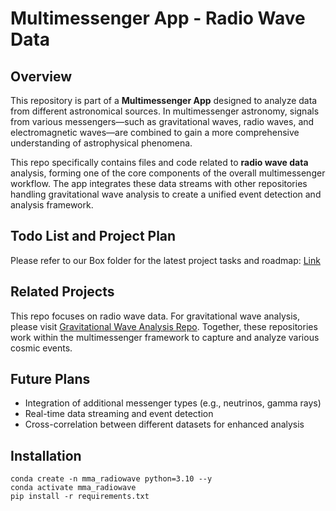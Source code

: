 # Multimessenger App - Radio Wave Data

## Overview
This repository is part of a **Multimessenger App** designed to analyze data from different astronomical sources. In multimessenger astronomy, signals from various messengers—such as gravitational waves, radio waves, and electromagnetic waves—are combined to gain a more comprehensive understanding of astrophysical phenomena.

This repo specifically contains files and code related to **radio wave data** analysis, forming one of the core components of the overall multimessenger workflow. The app integrates these data streams with other repositories handling gravitational wave analysis to create a unified event detection and analysis framework.

## Todo List and Project Plan
Please refer to our Box folder for the latest project tasks and roadmap: [Link](https://anl.app.box.com/s/q11vyc14fmjz3gfefyk4o7plsgsr4wnp)

## Related Projects
This repo focuses on radio wave data. For gravitational wave analysis, please visit [Gravitational Wave Analysis Repo](https://github.com/parth7stark/GW_VerticalFL/tree/main). Together, these repositories work within the multimessenger framework to capture and analyze various cosmic events.

## Future Plans
- Integration of additional messenger types (e.g., neutrinos, gamma rays)
- Real-time data streaming and event detection
- Cross-correlation between different datasets for enhanced analysis

## Installation

```
conda create -n mma_radiowave python=3.10 --y
conda activate mma_radiowave
pip install -r requirements.txt
```
